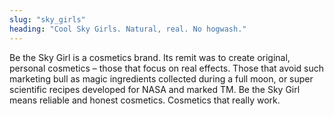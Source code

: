 ```yaml
---
slug: "sky_girls"
heading: "Cool Sky Girls. Natural, real. No hogwash."
---
```

Be the Sky Girl is a cosmetics brand. Its remit was to create original, personal cosmetics – those that focus on real effects. Those that avoid such marketing bull as magic ingredients collected during a full moon, or super scientific recipes developed for NASA and marked TM. Be the Sky Girl means reliable and honest cosmetics. Cosmetics that really work.